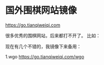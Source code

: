 # 国外围棋网站镜像
https://go.tianqiweiqi.com

很多优秀的围棋网站，后来都打不开了。
比如：

现在有几个不错的，我镜像下来备用：

1.wgo
https://go.tianqiweiqi.com/wgo
